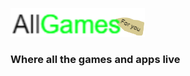 <hyml><body><img src="2020_12_21_0t3_Kleki.png" >
<H3>Where all the games and apps live</H3></body></html>
